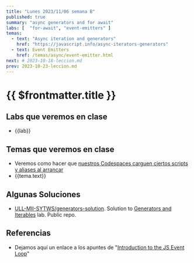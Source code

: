 ```yaml
---
title: "Lunes 2023/11/06 semana B"
published: true
summary: "async generators and for await"
labs: [  "for-await", "event-emitters" ]
temas: 
  - text: "Async iteration and generators"
    href: "https://javascript.info/async-iterators-generators"
  - text: Event Emitters
    href: /temas/async/event-emitter.html
next: # 2023-10-18-leccion.md
prev: 2023-10-23-leccion.md 
---
```


# {{ $frontmatter.title }}

## Labs que veremos en clase

<ul>
    <li  v-for="(lab, index) in $frontmatter.labs" :key="index">
    <a :href="'/practicas/'+lab">{{lab}}</a>
    </li>
</ul>

## Temas que veremos en clase


<ul>
    <li> Veremos como hacer que <a href="/temas/introduccion-a-javascript/codespaces.html#personalizing-your-codespace" >nuestros  Codespaces carguen ciertos scripts y aliases al arrancar</a></li>
    <li  v-for="(tema, index) in $frontmatter.temas" :key="index">
    <a :href="tema.href" target="_blank">{{tema.text}}</a>
    </li>
</ul>

## Algunas Soluciones

* [ULL-MII-SYTWS/generators-solution](https://github.com/ULL-MII-SYTWS/generators-solution). Solution to [Generators and Iterables](https://ull-mii-sytws.github.io/practicas/generators.html) lab. Public repo.

## Referencias

* Dejamos aquí un enlace a los apuntes de "[Introduction to the JS Event Loop](/temas/async/event-loop/)"
